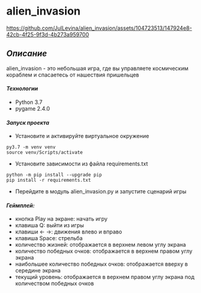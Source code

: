 # alien_invasion


https://github.com/JulLevina/alien_invasion/assets/104723513/147924e8-42cb-4f25-9f3d-4b273a959700


## _Описание_

alien_invasion - это небольшая игра, где вы управляете космическим кораблем и спасаетесь от нашествия пришельцев

#### _Технологии_

- Python 3.7
- pygame 2.4.0

#### _Запуск проекта_

- Установите и активируйте виртуальное окружение
```
py3.7 -m venv venv
source venv/Scripts/activate
```
- Установите зависимости из файла requirements.txt
```
python -m pip install --upgrade pip
pip install -r requirements.txt
```
- Перейдите в модуль alien_invasion.py и запустите сценарий игры

#### _Геймплей:_

- кнопка Play на экране: начать игру
- клавиша Q: выйти из игры
- клавиши <- ->: движения влево и вправо
- клавиша Space: стрельба
- количество жизней: отображается в верхнем левом углу экрана
- количество победных очков: отображается в верхнем правом углу экрана
- наибольшее количество победных очков: отображается вверху в середине экрана
- текущий уровень: отображается в верхнем правом углу экрана под количеством победных очков
